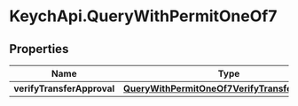 # KeychApi.QueryWithPermitOneOf7

## Properties

Name | Type | Description | Notes
------------ | ------------- | ------------- | -------------
**verifyTransferApproval** | [**QueryWithPermitOneOf7VerifyTransferApproval**](QueryWithPermitOneOf7VerifyTransferApproval.md) |  | 


